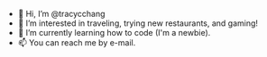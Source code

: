 - 👋 Hi, I’m @tracycchang
- 👀 I’m interested in traveling, trying new restaurants, and gaming!
- 🌱 I’m currently learning how to code (I'm a newbie).
- 📫 You can reach me by e-mail.

<!---
tracycchang/tracycchang is a ✨ special ✨ repository because its `README.md` (this file) appears on your GitHub profile.
You can click the Preview link to take a look at your changes.
--->
